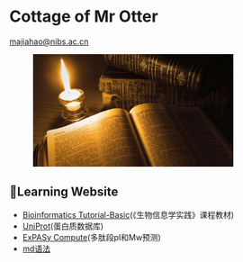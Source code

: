 # Cottage of Mr Otter
majiahao@nibs.ac.cn


<img src="书籍_mh1517477372998.jpg" height="200" style="margin-left:3em">

## 📖Learning Website
  * [Bioinformatics Tutorial-Basic](https://lulab2.gitbook.io/teaching/)(《生物信息学实践》课程教材)
  * [UniProt](https://www.uniprot.org/)(蛋白质数据库)
  * [ExPASy Compute](https://web.expasy.org/compute_pi/)(多肽段pI和Mw预测)
  * [md语法](https://github.com/adam-p/markdown-here/wiki/Markdown-Cheatsheet)
